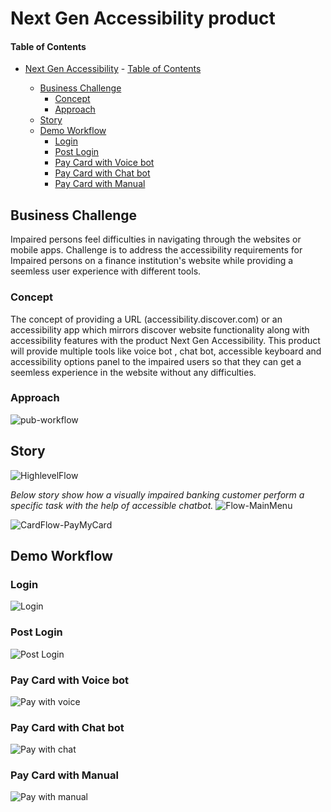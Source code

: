 # Next Gen Accessibility product



#### Table of Contents
- [Next Gen Accessibility](#use-case-story-title) 
      - [Table of Contents](#table-of-contents)

  - [Business Challenge](#business-challenge)
    - [Concept](#concept)
    - [Approach](#approach)
  - [Story](#story)
  - [Demo Workflow](#demo-workflow)
    - [Login](#login)
    - [Post Login](#Post-Login)
    - [Pay Card with Voice bot](#Pay-Card-with-Voice-bot)
    - [Pay Card with Chat bot](#Pay-Card-with-Chat-bot)
    - [Pay Card with Manual](#Pay-Card-with-Manual)


 
## Business Challenge

 Impaired persons feel difficulties in navigating through the websites or mobile apps. Challenge is to address the accessibility requirements for Impaired persons on a finance institution's website while providing a seemless user experience with different tools. 
### Concept

 The concept of providing a URL (accessibility.discover.com) or an accessibility app which mirrors discover website functionality along with accessibility features with the product Next Gen Accessibility. This product will provide multiple tools like voice bot , chat bot, accessible keyboard and accessibility options panel to the impaired users so that they can get a seemless experience in the website without any difficulties.
### Approach


![pub-workflow](./images/workflow/Approach.png)
 

## Story

![HighlevelFlow](https://github.com/praveentrivandrum/gaad-hackathon-template/assets/131910166/1c8518aa-6367-405a-9f74-999a98d5de5d)

_Below story show how a visually impaired banking customer perform a specific task with the help of accessible chatbot._
![Flow-MainMenu](https://github.com/praveentrivandrum/gaad-hackathon-template/assets/131910166/6f982398-4b3f-4473-b62d-1f820377dbfd)

![CardFlow-PayMyCard](https://github.com/praveentrivandrum/gaad-hackathon-template/assets/131910166/65fd56d3-27c4-433d-a6c8-9ebd12de70f4)


## Demo Workflow

 
### Login
 
![Login](./images/uml/login.png)

### Post Login
 
![Post Login](./images/uml/postlogin.png)

### Pay Card with Voice bot
 
![Pay with voice](./images/uml/payvoicebot.png)

### Pay Card with Chat bot
 
![Pay with chat](./images/uml/paychatbot.png)

### Pay Card with Manual
 
![Pay with manual](./images/uml/paynochat.png)
 
 
